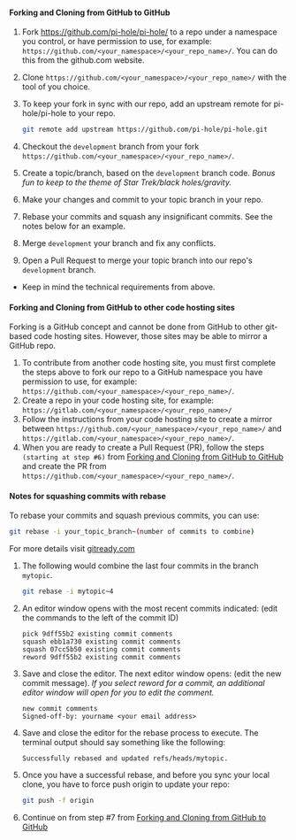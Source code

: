 #### Forking and Cloning from GitHub to GitHub

1. Fork <https://github.com/pi-hole/pi-hole/> to a repo under a namespace you control, or have permission to use, for example: `https://github.com/<your_namespace>/<your_repo_name>/`. You can do this from the github.com website.
2. Clone `https://github.com/<your_namespace>/<your_repo_name>/` with the tool of you choice.
3. To keep your fork in sync with our repo, add an upstream remote for pi-hole/pi-hole to your repo.

    ```bash
    git remote add upstream https://github.com/pi-hole/pi-hole.git
    ```

4. Checkout the `development` branch from your fork `https://github.com/<your_namespace>/<your_repo_name>/`.
5. Create a topic/branch, based on the `development` branch code. *Bonus fun to keep to the theme of Star Trek/black holes/gravity.*
6. Make your changes and commit to your topic branch in your repo.
7. Rebase your commits and squash any insignificant commits. See the notes below for an example.
8. Merge `development` your branch and fix any conflicts.
9. Open a Pull Request to merge your topic branch into our repo's `development` branch.

- Keep in mind the technical requirements from above.

#### Forking and Cloning from GitHub to other code hosting sites

Forking is a GitHub concept and cannot be done from GitHub to other git-based code hosting sites. However, those sites may be able to mirror a GitHub repo.

1. To contribute from another code hosting site, you must first complete the steps above to fork our repo to a GitHub namespace you have permission to use, for example: `https://github.com/<your_namespace>/<your_repo_name>/`.
2. Create a repo in your code hosting site, for example: `https://gitlab.com/<your_namespace>/<your_repo_name>/`
3. Follow the instructions from your code hosting site to create a mirror between `https://github.com/<your_namespace>/<your_repo_name>/` and `https://gitlab.com/<your_namespace>/<your_repo_name>/`.
4. When you are ready to create a Pull Request (PR), follow the steps `(starting at step #6)` from [Forking and Cloning from GitHub to GitHub](#forking-and-cloning-from-github-to-github) and create the PR from `https://github.com/<your_namespace>/<your_repo_name>/`.

#### Notes for squashing commits with rebase

To rebase your commits and squash previous commits, you can use:

```bash
git rebase -i your_topic_branch~(number of commits to combine)
```

For more details visit [gitready.com](http://gitready.com/advanced/2009/02/10/squashing-commits-with-rebase.html)

1. The following would combine the last four commits in the branch `mytopic`.

    ```bash
    git rebase -i mytopic~4
    ```

2. An editor window opens with the most recent commits indicated: (edit the commands to the left of the commit ID)

    ```text
    pick 9dff55b2 existing commit comments
    squash ebb1a730 existing commit comments
    squash 07cc5b50 existing commit comments
    reword 9dff55b2 existing commit comments
    ```

3. Save and close the editor. The next editor window opens: (edit the new commit message). *If you select reword for a commit, an additional editor window will open for you to edit the comment.*

    ```text
    new commit comments
    Signed-off-by: yourname <your email address>
    ```

4. Save and close the editor for the rebase process to execute. The terminal output should say something like the following:

    ```text
    Successfully rebased and updated refs/heads/mytopic.
    ```

5. Once you have a successful rebase, and before you sync your local clone, you have to force push origin to update your repo:

    ```bash
    git push -f origin
    ```

6. Continue on from step #7 from [Forking and Cloning from GitHub to GitHub](#forking-and-cloning-from-github-to-github)
